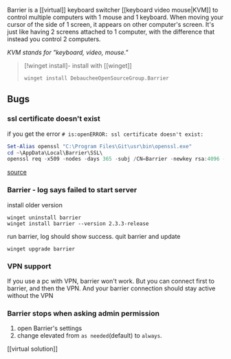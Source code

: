 Barrier is a [[virtual]] keyboard switcher [[keyboard video mouse|KVM]] to control multiple computers with 1 mouse and 1 keyboard. 
When moving your cursor of the side of 1 screen, it appears on other computer's screen. It's just like having 2 screens attached to 1 computer, with the difference that instead you control 2 computers.

*KVM stands for "keyboard, video, mouse."*

> [!winget install]- 
> install with [[winget]]
> ```batch
> winget install DebaucheeOpenSourceGroup.Barrier
> ```

## Bugs
### ssl certificate doesn't exist
if you get the error `# is:openERROR: ssl certificate doesn't exist:`
```Powershell
Set-Alias openssl "C:\Program Files\Git\usr\bin\openssl.exe"
cd ~\AppData\Local\Barrier\SSL\
openssl req -x509 -nodes -days 365 -subj /CN=Barrier -newkey rsa:4096 -keyout Barrier.pem -out Barrier.pem
```
[source](https://github.com/debauchee/barrier/issues/231#issuecomment-1143791895) 
### Barrier - log says failed to start server
install older version
```
winget uninstall barrier
winget install barrier --version 2.3.3-release
```
run barrier, log should show success. 
quit barrier and update
```
winget upgrade barrier
```

### VPN support
If you use a pc with VPN, barrier won't work.
But you can connect first to barrier, and then the VPN. And your barrier connection should stay active without the VPN

### Barrier stops when asking admin permission
1. open Barrier's settings
2. change elevated from `as needed`(default) to `always`.

[[virtual solution]]